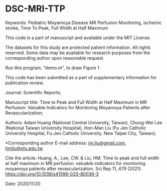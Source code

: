 # DSC-MRI-TTP
Keywords: Pediatric Moyamoya Disease MR Perfusion Monitoring, ischemic stroke, Time To Peak, Full Width at Half Maximum

This code is a part of manuscript and available under the MIT License.

The datasets for this study are protected patient information. All rights reserved. Some data may
be available for research purposes from the corresponding author upon reasonable request.

Run this program, "demo.m", to draw Figure 1

This code has been submitted as a part of supplementary information for publication review.

Journal: Scientific Reports;

Manuscript title: Time to Peak and Full Width at Half Maximum in MR Perfusion: Valuable Indicators for Monitoring Moyamoya Patients after Revascularization;

Authors: Adam Huang (National Central University, Taiwan), Chung-Wei Lee
(National Taiwan University Hospital), Hon-Man Liu (Fu Jen Catholic
University Hospital, Fu-Jen Catholic University, New Taipei City, Taiwan);

*Corresponding author E-mail address: inr.liu@gmail.com, hmliu@ntu.edu.tw

Cite the article:
Huang, A., Lee, CW. & Liu, HM. Time to peak and full width at half maximum in MR perfusion: valuable indicators for monitoring moyamoya patients after revascularization. Sci Rep 11, 479 (2021). https://doi.org/10.1038/s41598-020-80036-3

Date: 2020/11/20
